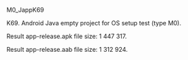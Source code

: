 M0_JappK69

K69.
Android Java empty project for OS setup test (type M0).

Result app-release.apk file size: 1 447 317.

Result app-release.aab file size: 1 312 924.
